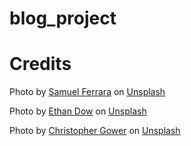 # blog_project

# Credits

Photo by <a href="https://unsplash.com/@samferrara?utm_source=unsplash&utm_medium=referral&utm_content=creditCopyText">Samuel Ferrara</a> on <a href="https://unsplash.com/photos/1527pjeb6jg?utm_source=unsplash&utm_medium=referral&utm_content=creditCopyText">Unsplash</a>
  
Photo by <a href="https://unsplash.com/@ethandow?utm_source=unsplash&utm_medium=referral&utm_content=creditCopyText">Ethan Dow</a> on <a href="https://unsplash.com/photos/2JLN11-aHmM?utm_source=unsplash&utm_medium=referral&utm_content=creditCopyText">Unsplash</a>


Photo by <a href="https://unsplash.com/@cgower?utm_source=unsplash&utm_medium=referral&utm_content=creditCopyText">Christopher Gower</a> on <a href="https://unsplash.com/photos/m_HRfLhgABo?utm_source=unsplash&utm_medium=referral&utm_content=creditCopyText">Unsplash</a>


